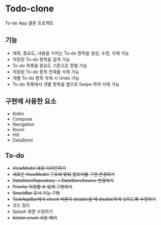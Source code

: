 # Todo-clone
To-do App 클론 프로젝트

## 기능
* 제목, 중요도, 내용을 가지는 To-do 항목을 생성, 수정, 삭제 가능
* 저장된 To-do 항목을 검색 가능
* To-do 목록을 중요도 기준으로 정렬 가능
* 저장된 To-do 항목 전체를 삭제 가능
* 개별 To-do 항목 삭제 시 Undo 가능 
* To-do 목록에서 개별 항목을 옆으로 Swipe 하여 삭제 가능

## 구현에 사용한 요소
* Kotlin
* Compose
* Navigation
* Room
* Hilt
* DataStore

## To-do
* ~~ViewModel 새로 디자인하기~~
* ~~새로운 ViewModel 구조에 맞춰 컴포저블 구현 변경하기~~ 
* ~~DataStoreRepository -> DataStoreSource 변경하기~~
* ~~Priority 저장할 수 있게 구현하기~~ 
* ~~SnackBar 표시 기능 구현~~
* ~~TaskAppBar에서 check 버튼이 disable일 때 disable하게 보이도록 수정하기~~
* 코드 정리 
* Splash 화면 수정하기
* ~~Action enum 사용 제거~~
